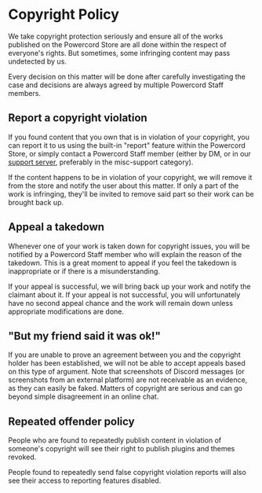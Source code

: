 <!--
  Copyright (c) 2020-2021 aetheryx & Cynthia K. Rey
  This work is licensed under a Creative Commons Attribution-NoDerivatives 4.0 International License.
  https://creativecommons.org/licenses/by-nd/4.0
-->

# Copyright Policy
We take copyright protection seriously and ensure all of the works published on the Powercord Store are all done
within the respect of everyone's rights. But sometimes, some infringing content may pass undetected by us.

Every decision on this matter will be done after carefully investigating the case and decisions are always agreed by
multiple Powercord Staff members.

## Report a copyright violation
If you found content that you own that is in violation of your copyright, you can report it to us using the built-in
"report" feature within the Powercord Store, or simply contact a Powercord Staff member (either by DM, or in our
[support server](https://discord.gg/gs4ZMbBfCh), preferably in the misc-support category).

If the content happens to be in violation of your copyright, we will remove it from the store and notify the user
about this matter. If only a part of the work is infringing, they'll be invited to remove said part so their work
can be brought back up.

## Appeal a takedown
Whenever one of your work is taken down for copyright issues, you will be notified by a Powercord Staff member who
will explain the reason of the takedown. This is a great moment to appeal if you feel the takedown is inappropriate
or if there is a misunderstanding.

If your appeal is successful, we will bring back up your work and notify the claimant about it. If your appeal is not
successful, you will unfortunately have no second appeal chance and the work will remain down unless appropriate
modifications are done.

## "But my friend said it was ok!"
If you are unable to prove an agreement between you and the copyright holder has been established, we will not be able
to accept appeals based on this type of argument. Note that screenshots of Discord messages (or screenshots from an
external platform) are not receivable as an evidence, as they can easily be faked. Matters of copyright are serious
and can go beyond simple disagreement in an online chat.

## Repeated offender policy
People who are found to repeatedly publish content in violation of someone's copyright will see their right to publish
plugins and themes revoked.

People found to repeatedly send false copyright violation reports will also see their access to reporting features
disabled.
